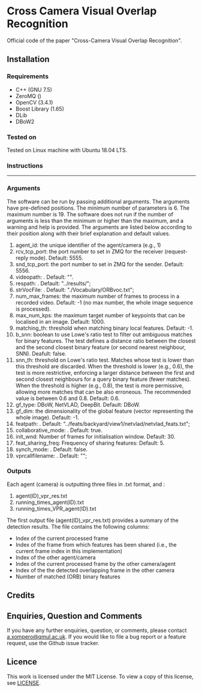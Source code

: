 # Cross Camera Visual Overlap Recognition

Official code of the paper "Cross-Camera Visual Overlap Recognition".


## Installation

### Requirements
* C++ (GNU 7.5)
* ZeroMQ ()
* OpenCV (3.4.1)
* Boost Library (1.65)
* DLib
* DBoW2

### Tested on

Tested on Linux machine with Ubuntu 18.04 LTS.

### Instructions





---

### Arguments

The software can be run by passing additional arguments. The arguments have pre-defined positions. The minimum number of parameters is 6. The maximum number is 19. 
The software does not run if the number of arguments is less than the minimum or higher than the maximum, and a warning and help is provided.
The arguments are listed below according to their position along with their brief explanation and default values. 

1. agent_id: the unique identifier of the agent/camera (e.g., 1)
2. rcv_tcp_port: the port number to set in ZMQ for the receiver (request-reply mode). Default: 5555.
3. snd_tcp_port: the port number to set in ZMQ for the sender. Default: 5556.
4. videopath: . Default: "".
5. respath: . Default: "../results/";
6. strVocFile: . Default: "./Vocabulary/ORBvoc.txt";
7. num_max_frames: the maximum number of frames to process in a recorded video. Default: -1 (no max number, the whole image sequence is processed).
8. max_num_kps: the maximum target number of keypoints that can be localised in an image. Default: 1000.
9. matching_th: threshold when matching binary local features. Default: -1. 
10. b_snn: boolean to use Lowe's ratio test to filter out ambiguous matches for binary features. The test defines a distance ratio between the closest and the second closest binary feature (or second nearest neighbour, SNN). Deafult: false.
11. snn_th: threshold on Lowe's ratio test. Matches whose test is lower than this threshold are discarded. When the threshold is lower (e.g., 0.6), the test is more restrictive, enforcing a larger distance between the first and second closest neighbours for a query binary feature (fewer matches). When the threshold is higher (e.g., 0.8), the test is more permissive, allowing more matches that can be also erroneous. The recommended value is between 0.6 and 0.8. Default: 0.6.
12. gf_type: DBoW, NetVLAD, DeepBit. Default: DBoW.
13. gf_dim: the dimensionality of the global feature (vector representing the whole image). Default: -1. 
14. featpath: . Default: "../feats/backyard/view1/netvlad/netvlad_feats.txt";
15. collaborative_mode: . Default: true.
16. init_wnd: Number of frames for initialisation window. Default: 30.
17. feat_sharing_freq: Frequency of sharing features: Default: 5.
18. synch_mode: . Default: false.
19. vprcallfilename: . Default: "";

### Outputs

Each agent (camera) is outputting three files in .txt format, and :
1. agent(ID)\_vpr\_res.txt
2. running\_times\_agent(ID).txt
3. running\_times\_VPR\_agent(ID).txt

The first output file (agent(ID)\_vpr\_res.txt) provides a summary of the detection results. The file contains the following columns:
- Index of the current processed frame 
- Index of the frame from which features has been shared (i.e., the current frame index in this implementation)
- Index of the other agent/camera
- Index of the current processed frame by the other camera/agent
- Index of the the detected overlapping frame in the other camera
- Number of matched (ORB) binary features

## Credits

## Enquiries, Question and Comments

If you have any further enquiries, question, or comments, please contact <email>a.xompero@qmul.ac.uk</email>. 
If you would like to file a bug report or a feature request, use the Github issue tracker. 


## Licence

This work is licensed under the MIT License.  To view a copy of this license, see
[LICENSE](LICENSE).

